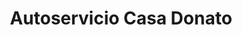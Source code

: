 ---
title: "Autoservicio Casa Donato"
url: /belmez-de-la-moraleda/autoservicio-casa-donato/
shop: supermercado
---